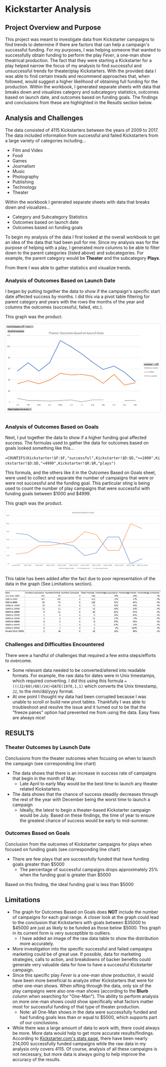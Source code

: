 # Kickstarter Analysis
## Project Overview and Purpose
This project was meant to investigate data from Kickstarter campaigns to find trends to determine if there are factors that can help a campaign's successful funding.
For my purposes, I was helping someone that wanted to successfully obtain funding to perform the play _Fever_, a one-man show theatrical production.
The fact that they were starting a Kickstarter for a play helped narrow the focus of my analysis to find successful and unsuccessful trends for theater/play Kickstarters.
With the provided data I was able to find certain treads and recommend approaches that, when followed, would suggest a higher likelihood of obtaining full funding for the production. Within the workbook, I generated separate sheets with data that breaks down and visualizes category and subcategory statistics, outcomes based on launch date, and outcomes based on funding goals. The findings and conclusions from these are highlighted in the Results section below.

## Analysis and Challenges
The data consisted of 4115 Kickstarters between the years of 2009 to 2017. The data included information from successful and failed Kickstarters from a large variety of categories including... 
*	Film and Video
*	Food
*	Games
*	Journalism
*	Music
*	Photography
*	Publishing
*	Technology
*	Theater
	
Within the workbook I generated separate sheets with data that breaks down and visualizes...
*	Category and Subcategory Statistics
*	Outcomes based on launch date
*	Outcomes based on funding goals
			
To begin my analysis of the data I first looked at the overall workbook to get an idea of the data that had been pull for me.
Since my analysis was for the purpose of helping with a play, I generated more columns to be able to filter down to the parent categories (listed above) and subcategories. For example, the parent category would be **Theater** and the subcategory **Plays**.

From there I was able to gather statistics and visualize trends.

### Analysis of Outcomes Based on Launch Date

I began by putting together the data to show if the campaign's specific start date affected success by months. I did this via a pivot table filtering for parent category and years with the rows the months of the year and columns the outcomes (successful, failed, etc.). 

This graph was the product.

![](Resources/Theater_Outcomes_vs_Launch.png)

### Analysis of Outcomes Based on Goals

Next, I put together the data to show if a higher funding goal affected success. The formulas used to gather the data for outcomes based on goals looked something like this...

`=COUNTIFS(Kickstarter!$F:$F,"successful",Kickstarter!$D:$D,">=1000",Kickstarter!$D:$D,"<4999",Kickstarter!$R:$R,"plays")` 

This formula, and the others like it in the Outcomes Based on Goals sheet, were used to collect and separate the number of campaigns that were or were not successful and the funding goal.
This particular sting is being used to count the number of play campaigns that were successful with funding goals between $1000 and $4999. 

This graph was the product.

![](Resources/Outcomes_vs_Goals.png)

This table has been added after the fact due to poor representation of the data in the graph (See Limitations section).

![](Resources/Outcomes_vs_Goals_Table.png)

### Challenges and Difficulties Encountered

There were a handful of challenges that required a few extra steps/efforts to overcome. 
*	Some relevant data needed to be converted/altered into readable formats. For example, the raw data for dates were in Unix timestamps, which required converting. I did this using this formula `=(((J2/60)/60)/24)+DATE(1970,1,1)` which converts the Unix timestamp, `J2`, to the mm/dd/yyyy format. 
*	At one point I thought my data had been corrupted because I was unable to scroll or build new pivot tables. Thankfully I was able to troubleshoot and resolve the issue 	and it turned out to be that the "freeze panes" option had prevented me from using the data. Easy fixes are always nice!

## RESULTS
### Theater Outcomes by Launch Date		

Conclusions from the theater outcomes when focusing on when to launch the campaign (see corresponding line chart)
*	The data shows that there is an increase in success rate of campaigns that begin in the month of May.
	*	Late April to early May would be the best time to launch any theater related Kickstarters.
*	The data shows that the chance of success steadily decreases through the rest of the year with December being the worst time to launch a campaign
	*	Ideally, the latest to begin a theater-based Kickstarter campaign would be July.
	Based on these findings, the time of year to ensure the greatest chance of success would be early to mid-summer. 
	
### Outcomes Based on Goals

Conclusion from the outcomes of Kickstarter campaigns for plays when focused on funding goals (see corresponding line chart)
*	There are few plays that are successfully funded that have funding goals greater than $5000
	*	The percentage of successful campaigns drops approximately 25% when the funding goal is greater than $5000

Based on this finding, the ideal funding goal is less than $5000	

## Limitations

*	The graph for Outcomes Based on Goals does **NOT** include the number of campaigns for each goal range. A closer look at the graph could lead to the conclusion that Kickstarters with goals between $35000 to $45000 are just as likely to be funded as those below $5000. This graph in its current form is very susceptible to outliers.
	*	I have added an image of the raw data table to show the distribution more accurately.
*	More investigation into the specific successful and failed campaigns marketing could be of great use.
	If possible, data for marketing strategies, calls to action, and breakdowns of backer benefits could generate very valuable data for how to have a 		successful Kickstarter campaign.
*	Since this specific play _Fever_ is a one-man show production, it would have been more beneficial to analyze other Kickstarters that were for other one-man 		shows.
	When sifting through the data, only six of the play campaigns were also one-man shows (according to the **Blurb** column when searching for "One-Man"). 
	The ability to perform analysis on more one-man shows could show specifically what factors matter most for successful funding of that type of theater 		production.
	*	Note: all One-Man shows in the data were successfully funded and had funding goals less than or equal to $5000, which supports part of our 			conclusions.
*	While there was a large amount of data to work with, there could always be more. More data would help to get more accurate results/findings.
	According to [Kickstarter.com's stats page](https://www.kickstarter.com/help/stats), there have been nearly 214,000 successfully funded campaigns 		while the raw data in my analysis only covers 4115. 
		Of course, analysis of all these campaigns is not necessary, but more data is always going to help improve the accuracy of the results.			
							
